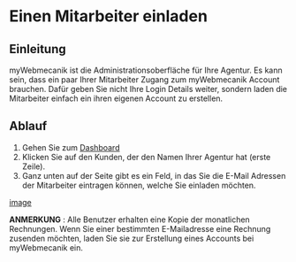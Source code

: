 # Einen Mitarbeiter einladen

## Einleitung ##

myWebmecanik ist die Administrationsoberfläche für Ihre Agentur. Es kann sein, dass ein paar Ihrer Mitarbeiter Zugang zum myWebmecanik Account brauchen.
Dafür geben Sie nicht Ihre Login Details weiter, sondern laden die Mitarbeiter einfach ein ihren eigenen Account zu erstellen.
## Ablauf ##

1. Gehen Sie zum [Dashboard](https://my.webmecanik.com)
2. Klicken Sie auf den Kunden, der den Namen Ihrer Agentur hat (erste Zeile).
3. Ganz unten auf der Seite gibt es ein Feld, in das Sie die E-Mail Adressen der Mitarbeiter eintragen können, welche Sie einladen möchten.

[image](assets/invite-collaborator.png)

**ANMERKUNG** : Alle Benutzer erhalten eine Kopie der monatlichen Rechnungen. Wenn Sie einer bestimmten E-Mailadresse eine Rechnung zusenden möchten, laden Sie sie zur Erstellung eines Accounts bei myWebmecanik ein.
